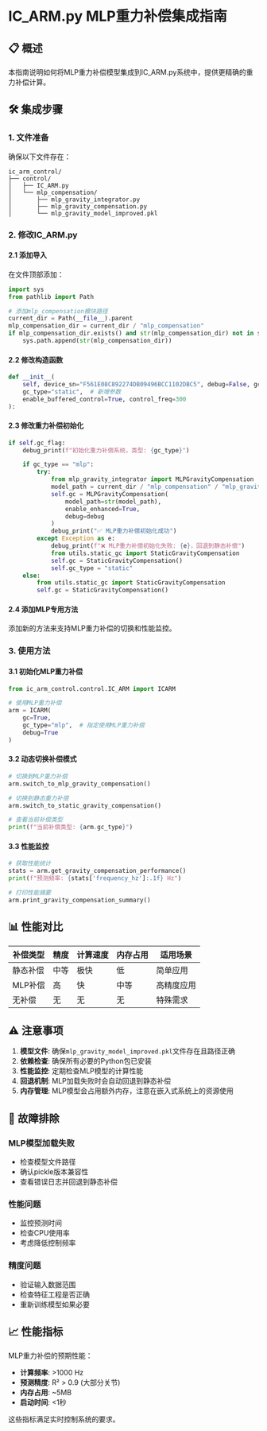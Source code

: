 
# IC_ARM.py MLP重力补偿集成指南

## 📋 概述

本指南说明如何将MLP重力补偿模型集成到IC_ARM.py系统中，提供更精确的重力补偿计算。

## 🛠️ 集成步骤

### 1. 文件准备
确保以下文件存在：
```
ic_arm_control/
├── control/
│   ├── IC_ARM.py
│   └── mlp_compensation/
│       ├── mlp_gravity_integrator.py
│       ├── mlp_gravity_compensation.py
│       └── mlp_gravity_model_improved.pkl
```

### 2. 修改IC_ARM.py

#### 2.1 添加导入
在文件顶部添加：
```python
import sys
from pathlib import Path

# 添加mlp_compensation模块路径
current_dir = Path(__file__).parent
mlp_compensation_dir = current_dir / "mlp_compensation"
if mlp_compensation_dir.exists() and str(mlp_compensation_dir) not in sys.path:
    sys.path.append(str(mlp_compensation_dir))
```

#### 2.2 修改构造函数
```python
def __init__(
    self, device_sn="F561E08C892274DB09496BCC1102DBC5", debug=False, gc=False,
    gc_type="static",  # 新增参数
    enable_buffered_control=True, control_freq=300
):
```

#### 2.3 修改重力补偿初始化
```python
if self.gc_flag:
    debug_print(f"初始化重力补偿系统，类型: {gc_type}")

    if gc_type == "mlp":
        try:
            from mlp_gravity_integrator import MLPGravityCompensation
            model_path = current_dir / "mlp_compensation" / "mlp_gravity_model_improved.pkl"
            self.gc = MLPGravityCompensation(
                model_path=str(model_path),
                enable_enhanced=True,
                debug=debug
            )
            debug_print("✅ MLP重力补偿初始化成功")
        except Exception as e:
            debug_print(f"❌ MLP重力补偿初始化失败: {e}，回退到静态补偿")
            from utils.static_gc import StaticGravityCompensation
            self.gc = StaticGravityCompensation()
            self.gc_type = "static"
    else:
        from utils.static_gc import StaticGravityCompensation
        self.gc = StaticGravityCompensation()
```

#### 2.4 添加MLP专用方法
添加新的方法来支持MLP重力补偿的切换和性能监控。

### 3. 使用方法

#### 3.1 初始化MLP重力补偿
```python
from ic_arm_control.control.IC_ARM import ICARM

# 使用MLP重力补偿
arm = ICARM(
    gc=True,
    gc_type="mlp",  # 指定使用MLP重力补偿
    debug=True
)
```

#### 3.2 动态切换补偿模式
```python
# 切换到MLP重力补偿
arm.switch_to_mlp_gravity_compensation()

# 切换到静态重力补偿
arm.switch_to_static_gravity_compensation()

# 查看当前补偿类型
print(f"当前补偿类型: {arm.gc_type}")
```

#### 3.3 性能监控
```python
# 获取性能统计
stats = arm.get_gravity_compensation_performance()
print(f"预测频率: {stats['frequency_hz']:.1f} Hz")

# 打印性能摘要
arm.print_gravity_compensation_summary()
```

## 📊 性能对比

| 补偿类型 | 精度 | 计算速度 | 内存占用 | 适用场景 |
|----------|------|----------|----------|----------|
| 静态补偿 | 中等 | 极快 | 低 | 简单应用 |
| MLP补偿 | 高 | 快 | 中等 | 高精度应用 |
| 无补偿 | 无 | 无 | 无 | 特殊需求 |

## ⚠️ 注意事项

1. **模型文件**: 确保`mlp_gravity_model_improved.pkl`文件存在且路径正确
2. **依赖检查**: 确保所有必要的Python包已安装
3. **性能监控**: 定期检查MLP模型的计算性能
4. **回退机制**: MLP加载失败时会自动回退到静态补偿
5. **内存管理**: MLP模型会占用额外内存，注意在嵌入式系统上的资源使用

## 🔧 故障排除

### MLP模型加载失败
- 检查模型文件路径
- 确认pickle版本兼容性
- 查看错误日志并回退到静态补偿

### 性能问题
- 监控预测时间
- 检查CPU使用率
- 考虑降低控制频率

### 精度问题
- 验证输入数据范围
- 检查特征工程是否正确
- 重新训练模型如果必要

## 📈 性能指标

MLP重力补偿的预期性能：
- **计算频率**: >1000 Hz
- **预测精度**: R² > 0.9 (大部分关节)
- **内存占用**: ~5MB
- **启动时间**: <1秒

这些指标满足实时控制系统的要求。
